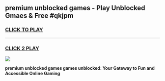 
## premium unblocked games - Play Unblocked Gmaes & Free #qkjpm
<h3>
<a href="https://news.freeplayer.one?title=premium_unblocked_games&ref=03M">CLICK TO PLAY</a></h3>
<hr>

<h3>
<a href="https://news.freeplayer.one?title=premium_unblocked_games&ref=03M">CLICK 2 PLAY</a>
  
</h3>

<a href="https://news.freeplayer.one?title=premium_unblocked_games&ref=03M"><img src="https://clearcache.store/games.png"></a>


**premium unblocked games games unblocked: Your Gateway to Fun and Accessible Online Gaming**
